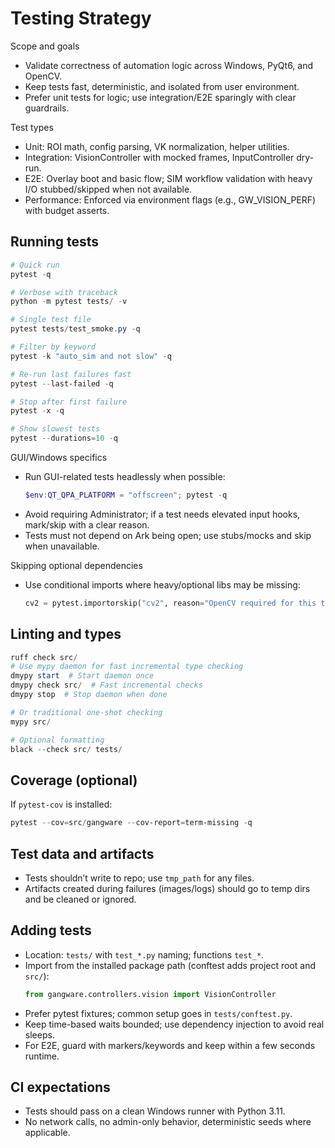 # Testing Strategy

Scope and goals
- Validate correctness of automation logic across Windows, PyQt6, and OpenCV.
- Keep tests fast, deterministic, and isolated from user environment.
- Prefer unit tests for logic; use integration/E2E sparingly with clear guardrails.

Test types
- Unit: ROI math, config parsing, VK normalization, helper utilities.
- Integration: VisionController with mocked frames, InputController dry-run.
- E2E: Overlay boot and basic flow; SIM workflow validation with heavy I/O stubbed/skipped when not available.
- Performance: Enforced via environment flags (e.g., GW_VISION_PERF) with budget asserts.

## Running tests

```powershell
# Quick run
pytest -q

# Verbose with traceback
python -m pytest tests/ -v

# Single test file
pytest tests/test_smoke.py -q

# Filter by keyword
pytest -k "auto_sim and not slow" -q

# Re-run last failures fast
pytest --last-failed -q

# Stop after first failure
pytest -x -q

# Show slowest tests
pytest --durations=10 -q
```

GUI/Windows specifics
- Run GUI-related tests headlessly when possible:
	```powershell
	$env:QT_QPA_PLATFORM = "offscreen"; pytest -q
	```
- Avoid requiring Administrator; if a test needs elevated input hooks, mark/skip with a clear reason.
- Tests must not depend on Ark being open; use stubs/mocks and skip when unavailable.

Skipping optional dependencies
- Use conditional imports where heavy/optional libs may be missing:
	```python
	cv2 = pytest.importorskip("cv2", reason="OpenCV required for this test")
	```

## Linting and types

```powershell
ruff check src/
# Use mypy daemon for fast incremental type checking
dmypy start  # Start daemon once
dmypy check src/  # Fast incremental checks
dmypy stop  # Stop daemon when done

# Or traditional one-shot checking
mypy src/

# Optional formatting
black --check src/ tests/
```

## Coverage (optional)
If `pytest-cov` is installed:
```powershell
pytest --cov=src/gangware --cov-report=term-missing -q
```

## Test data and artifacts
- Tests shouldn’t write to repo; use `tmp_path` for any files.
- Artifacts created during failures (images/logs) should go to temp dirs and be cleaned or ignored.

## Adding tests
- Location: `tests/` with `test_*.py` naming; functions `test_*`.
- Import from the installed package path (conftest adds project root and `src/`):
	```python
	from gangware.controllers.vision import VisionController
	```
- Prefer pytest fixtures; common setup goes in `tests/conftest.py`.
- Keep time-based waits bounded; use dependency injection to avoid real sleeps.
- For E2E, guard with markers/keywords and keep within a few seconds runtime.

## CI expectations
- Tests should pass on a clean Windows runner with Python 3.11.
- No network calls, no admin-only behavior, deterministic seeds where applicable.
